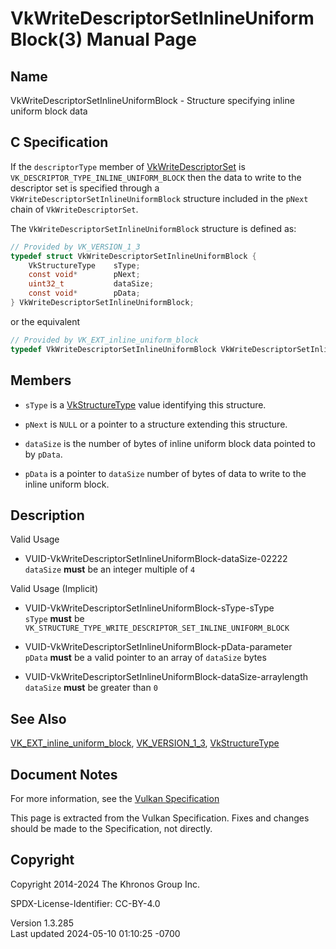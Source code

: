# VkWriteDescriptorSetInlineUniformBlock(3) Manual Page

## Name

VkWriteDescriptorSetInlineUniformBlock - Structure specifying inline
uniform block data



## <a href="#_c_specification" class="anchor"></a>C Specification

If the `descriptorType` member of
[VkWriteDescriptorSet](https://registry.khronos.org/vulkan/specs/1.3-extensions/man/html/VkWriteDescriptorSet.html) is
`VK_DESCRIPTOR_TYPE_INLINE_UNIFORM_BLOCK` then the data to write to the
descriptor set is specified through a
`VkWriteDescriptorSetInlineUniformBlock` structure included in the
`pNext` chain of `VkWriteDescriptorSet`.

The `VkWriteDescriptorSetInlineUniformBlock` structure is defined as:

``` c
// Provided by VK_VERSION_1_3
typedef struct VkWriteDescriptorSetInlineUniformBlock {
    VkStructureType    sType;
    const void*        pNext;
    uint32_t           dataSize;
    const void*        pData;
} VkWriteDescriptorSetInlineUniformBlock;
```

or the equivalent

``` c
// Provided by VK_EXT_inline_uniform_block
typedef VkWriteDescriptorSetInlineUniformBlock VkWriteDescriptorSetInlineUniformBlockEXT;
```

## <a href="#_members" class="anchor"></a>Members

- `sType` is a [VkStructureType](https://registry.khronos.org/vulkan/specs/1.3-extensions/man/html/VkStructureType.html) value identifying
  this structure.

- `pNext` is `NULL` or a pointer to a structure extending this
  structure.

- `dataSize` is the number of bytes of inline uniform block data pointed
  to by `pData`.

- `pData` is a pointer to `dataSize` number of bytes of data to write to
  the inline uniform block.

## <a href="#_description" class="anchor"></a>Description

Valid Usage

- <a href="#VUID-VkWriteDescriptorSetInlineUniformBlock-dataSize-02222"
  id="VUID-VkWriteDescriptorSetInlineUniformBlock-dataSize-02222"></a>
  VUID-VkWriteDescriptorSetInlineUniformBlock-dataSize-02222  
  `dataSize` **must** be an integer multiple of `4`

Valid Usage (Implicit)

- <a href="#VUID-VkWriteDescriptorSetInlineUniformBlock-sType-sType"
  id="VUID-VkWriteDescriptorSetInlineUniformBlock-sType-sType"></a>
  VUID-VkWriteDescriptorSetInlineUniformBlock-sType-sType  
  `sType` **must** be
  `VK_STRUCTURE_TYPE_WRITE_DESCRIPTOR_SET_INLINE_UNIFORM_BLOCK`

- <a href="#VUID-VkWriteDescriptorSetInlineUniformBlock-pData-parameter"
  id="VUID-VkWriteDescriptorSetInlineUniformBlock-pData-parameter"></a>
  VUID-VkWriteDescriptorSetInlineUniformBlock-pData-parameter  
  `pData` **must** be a valid pointer to an array of `dataSize` bytes

- <a
  href="#VUID-VkWriteDescriptorSetInlineUniformBlock-dataSize-arraylength"
  id="VUID-VkWriteDescriptorSetInlineUniformBlock-dataSize-arraylength"></a>
  VUID-VkWriteDescriptorSetInlineUniformBlock-dataSize-arraylength  
  `dataSize` **must** be greater than `0`

## <a href="#_see_also" class="anchor"></a>See Also

[VK_EXT_inline_uniform_block](https://registry.khronos.org/vulkan/specs/1.3-extensions/man/html/VK_EXT_inline_uniform_block.html),
[VK_VERSION_1_3](https://registry.khronos.org/vulkan/specs/1.3-extensions/man/html/VK_VERSION_1_3.html),
[VkStructureType](https://registry.khronos.org/vulkan/specs/1.3-extensions/man/html/VkStructureType.html)

## <a href="#_document_notes" class="anchor"></a>Document Notes

For more information, see the <a
href="https://registry.khronos.org/vulkan/specs/1.3-extensions/html/vkspec.html#VkWriteDescriptorSetInlineUniformBlock"
target="_blank" rel="noopener">Vulkan Specification</a>

This page is extracted from the Vulkan Specification. Fixes and changes
should be made to the Specification, not directly.

## <a href="#_copyright" class="anchor"></a>Copyright

Copyright 2014-2024 The Khronos Group Inc.

SPDX-License-Identifier: CC-BY-4.0

Version 1.3.285  
Last updated 2024-05-10 01:10:25 -0700

